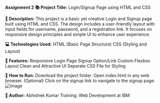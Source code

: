 **Assignment 2**
**📚 Project Title:**
Login/Signup Page using HTML and CSS

**📝 Description:**
This project is a basic yet creative Login and Signup page built using HTML and CSS. The design includes a user-friendly layout with input fields for username, password, and a registration link. It focuses on responsive design principles and simple UI to enhance user experience.

**💻 Technologies Used:**
HTML (Basic Page Structure)
CSS (Styling and Layout)

**🎯 Features:**
Responsive Login Page
Signup Option/Link
Custom Flexbox Layout
Clean and Attractive UI
Separate CSS File for Styling

**🚀 How to Run:**
Download the project folder.
Open index.html in any web browser.
(Optional) Click on the signup link to navigate to the signup page.
![image](https://github.com/user-attachments/assets/bbb8841d-efa5-44ad-a57a-667662448d1f)


**🙌 Author:**
Abhishek Kumar
Training: Web Development at IBM

